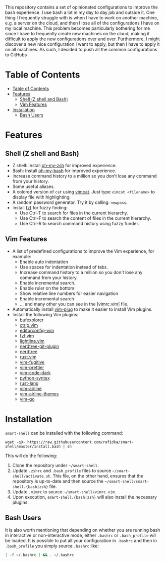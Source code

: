 This repository contains a set of opinionated configurations to improve the
bash experience. I use bash a lot in my day to day job and outside it. One
thing I frequently struggle with is when I have to work on another machine,
e.g. a server on the cloud, and then I lose all of the configurations I
have on my local machine. This problem becomes particularly bothering for
me since I have to frequently create new machines on the cloud, making it
difficult to apply the new configurations over and over. Furthermore, I
might discover a new nice configuration I want to apply, but then I have to
apply it on all machines. As such, I decided to push all the common
configurations to GitHubs

# Table of Contents

- [Table of Contents](#table-of-contents)
- [Features](#features)
  - [Shell (Z shell and Bash)](#shell-z-shell-and-bash)
  - [Vim Features](#vim-features)
- [Installation](#installation)
  - [Bash Users](#bash-users)

# Features

## Shell (Z shell and Bash)

- Z shell: Install [oh-my-zsh](https://github.com/ohmyzsh/ohmyzsh) for improved experience.
- Bash: Install [oh-my-bash](https://github.com/ohmybash/oh-my-bash/) for improved experience.
- Increase command history to a million so you don't lose any command from your history.
- Some useful aliases.
- A colored version of `cat` using [vimcat](https://www.vim.org/scripts/script.php?script_id=4325). Just type `vimcat <filename>` to display file with highlighting.
- A random password generator. Try it by calling: `newpass`.
- Install [fzf](https://github.com/junegunn/fzf) for fuzzy finding:
  - Use Ctrl-T to search for files in the current hierarchy.
  - Use Ctrl-F to search the content of files in the current hierarchy.
  - Use Ctrl-R to search command history using fuzzy funder.

## Vim Features

- A list of predefined configurations to improve the Vim experience, for example:
  - Enable auto indentation
  - Use spaces for indentation instead of tabs.
  - Increase command history to a million so you don't lose any command from your history.
  - Enable incremental search.
  - Enable ruler on the bottom
  - Show relative line numbers for easier navigation
  - Enable incremental search
  - ... and many other you can see in the [vimrc.vim] file.
- Automatically install [vim-plug](https://github.com/junegunn/vim-plug) to 
  make it easier to install Vim plugins.
- Install the following Vim plugins:
  - [bufexplorer](https://github.com/jlanzarotta/bufexplorer)
  - [ctrlp.vim](https://github.com/ctrlpvim/ctrlp.vim)
  - [editorconfig-vim](https://github.com/editorconfig/editorconfig-vim)
  - [fzf.vim](https://github.com/junegunn/fzf.vim)
  - [lightline.vim](https://github.com/itchyny/lightline.vim)
  - [nerdtree-git-plugin](https://github.com/Xuyuanp/nerdtree-git-plugin)
  - [nerdtree](https://github.com/preservim/nerdtree)
  - [rust.vim](https://github.com/rust-lang/rust.vim)
  - [vim-fugitive](https://github.com/tpope/vim-fugitive)
  - [vim-prettier](https://github.com/prettier/vim-prettier)
  - [vim-code-dark](https://github.com/tomasiser/vim-code-dark)
  - [python-syntax](https://github.com/vim-python/python-syntax)
  - [rust-lang](https://github.com/rust-lang/rust.vim)
  - [vim-airline](https://github.com/vim-airline/vim-airline)
  - [vim-airline-themes](https://github.com/vim-airline/vim-airline-themes)
  - [vim-go](https://github.com/fatih/vim-go)

# Installation

`smart-shell` can be installed with the following command:

```
wget -qO- https://raw.githubusercontent.com/rafidka/smart-shell/master/install.bash | sh
```

This will do the following:

1. Clone the repository under `~/smart-shell`.
1. Update `.zshrc` and `.bash_profile` files to source `~/smart-shell/activate.sh`. This file, on the other hand, ensures that the repository is up-to-date and then source the `~/smart-shell/smart-shell.{bash|zsh}` file.
1. Update `.vimrc` to source `~/smart-shell/vimrc.vim`.
1. Upon execution, `smart-shell.{bash|zsh}` will also install the necessary plugins.

## Bash Users

It is also worth mentioning that depending on whether you are running bash in
interactive or non-interactive mode, either `.bashrc` or `.bash_profile` will
be loaded. It is possible to put all your configuration in `.bashrc` and then
in `.bash_profile` you simply source `.bashrc` like:
```bash
[ -f ~/.bashrc ] && . ~/.bashrc
```
